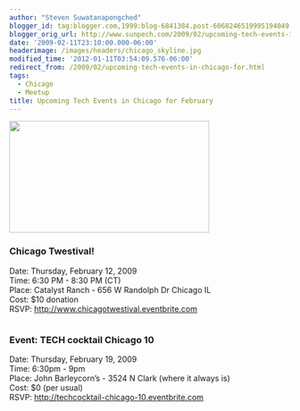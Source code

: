 ```yaml
---
author: "Steven Suwatanapongched"
blogger_id: tag:blogger.com,1999:blog-6841384.post-6068246519995194049
blogger_orig_url: http://www.sunpech.com/2009/02/upcoming-tech-events-in-chicago-for.html
date: '2009-02-11T23:10:00.000-06:00'
headerimage: /images/headers/chicago_skyline.jpg
modified_time: '2012-01-11T03:54:09.576-06:00'
redirect_from: /2009/02/upcoming-tech-events-in-chicago-for.html
tags:
  - Chicago
  - Meetup
title: Upcoming Tech Events in Chicago for February
---
```



<img    border="0" src="http://images.eventbrite.com/logos/274022609.png" alt="" style="height: 200px; width: 358px;" />

### Chicago Twestival!

Date: Thursday, February 12, 2009<br />
Time: 6:30 PM - 8:30 PM (CT)<br />
Place: Catalyst Ranch - 656 W Randolph Dr Chicago IL<br />
Cost: $10 donation<br />
RSVP: <a href="http://www.chicagotwestival.eventbrite.com/">http://www.chicagotwestival.eventbrite.com</a>

<img    border="0" src="http://farm4.static.flickr.com/3483/3215808421_a7f488d93c_o.jpg" alt="" />

### Event: TECH cocktail Chicago 10
Date: Thursday, February 19, 2009<br />
Time: 6:30pm - 9pm<br />
Place: John Barleycorn’s - 3524 N Clark (where it always is)<br />
Cost: $0 (per usual)<br />
RSVP: <a href="http://techcocktail-chicago-10.eventbrite.com/">http://techcocktail-chicago-10.eventbrite.com</a>